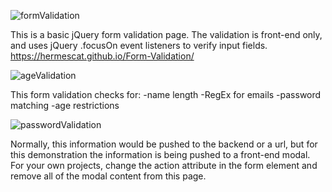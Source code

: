 ![formValidation](https://user-images.githubusercontent.com/46881872/62017187-b494e600-b183-11e9-9527-7b1fe7a2a1a1.png)

This is a basic jQuery form validation page. The validation is front-end only, and uses jQuery .focusOn event listeners to verify input fields. 
https://hermescat.github.io/Form-Validation/ 

![ageValidation](https://user-images.githubusercontent.com/46881872/62017191-b9599a00-b183-11e9-9275-2cdac81b93cb.png)

This form validation checks for:
-name length
-RegEx for emails
-password matching
-age restrictions

![passwordValidation](https://user-images.githubusercontent.com/46881872/62017278-0c335180-b184-11e9-9124-97db4bb435ba.png)

Normally, this information would be pushed to the backend or a url, but for this demonstration the information is being pushed to a front-end modal. For your own projects, change the action attribute in the form element and remove all of the modal content from this page. 

